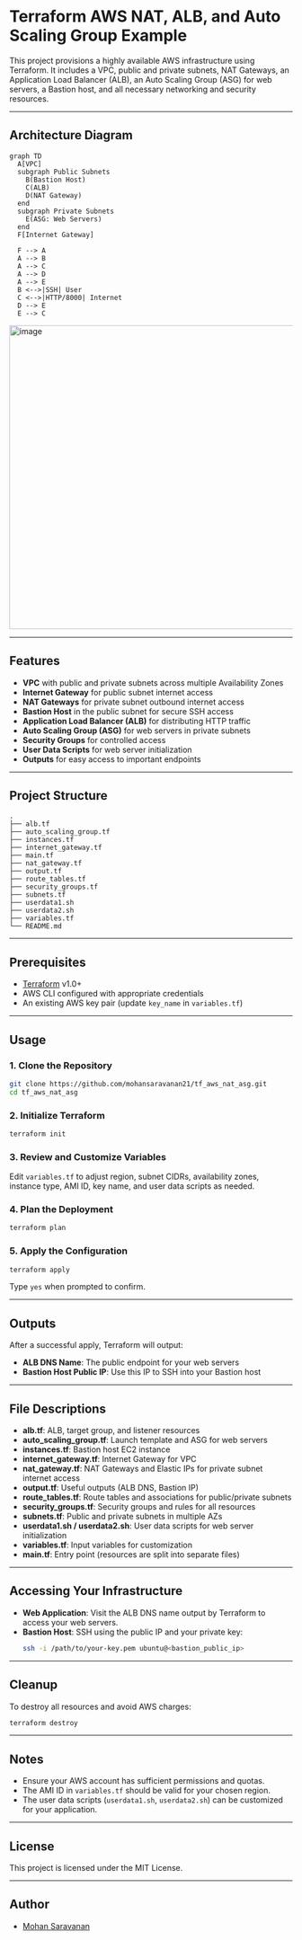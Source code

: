 # Terraform AWS NAT, ALB, and Auto Scaling Group Example

This project provisions a highly available AWS infrastructure using Terraform. It includes a VPC, public and private subnets, NAT Gateways, an Application Load Balancer (ALB), an Auto Scaling Group (ASG) for web servers, a Bastion host, and all necessary networking and security resources.

---

## Architecture Diagram

```mermaid
graph TD
  A[VPC]
  subgraph Public Subnets
    B(Bastion Host)
    C(ALB)
    D(NAT Gateway)
  end
  subgraph Private Subnets
    E(ASG: Web Servers)
  end
  F[Internet Gateway]

  F --> A
  A --> B
  A --> C
  A --> D
  A --> E
  B <-->|SSH| User
  C <-->|HTTP/8000| Internet
  D --> E
  E --> C
```

<img width="685" height="541" alt="image" src="https://github.com/user-attachments/assets/6331f67c-2f92-4b2e-bd9d-7ef4cc9862bd" />

---

## Features

- **VPC** with public and private subnets across multiple Availability Zones
- **Internet Gateway** for public subnet internet access
- **NAT Gateways** for private subnet outbound internet access
- **Bastion Host** in the public subnet for secure SSH access
- **Application Load Balancer (ALB)** for distributing HTTP traffic
- **Auto Scaling Group (ASG)** for web servers in private subnets
- **Security Groups** for controlled access
- **User Data Scripts** for web server initialization
- **Outputs** for easy access to important endpoints

---

## Project Structure

```
.
├── alb.tf
├── auto_scaling_group.tf
├── instances.tf
├── internet_gateway.tf
├── main.tf
├── nat_gateway.tf
├── output.tf
├── route_tables.tf
├── security_groups.tf
├── subnets.tf
├── userdata1.sh
├── userdata2.sh
├── variables.tf
└── README.md
```

---

## Prerequisites

- [Terraform](https://www.terraform.io/downloads.html) v1.0+
- AWS CLI configured with appropriate credentials
- An existing AWS key pair (update `key_name` in `variables.tf`)

---

## Usage

### 1. Clone the Repository

```sh
git clone https://github.com/mohansaravanan21/tf_aws_nat_asg.git
cd tf_aws_nat_asg
```

### 2. Initialize Terraform

```sh
terraform init
```

### 3. Review and Customize Variables

Edit `variables.tf` to adjust region, subnet CIDRs, availability zones, instance type, AMI ID, key name, and user data scripts as needed.

### 4. Plan the Deployment

```sh
terraform plan
```

### 5. Apply the Configuration

```sh
terraform apply
```

Type `yes` when prompted to confirm.

---

## Outputs

After a successful apply, Terraform will output:

- **ALB DNS Name**: The public endpoint for your web servers
- **Bastion Host Public IP**: Use this IP to SSH into your Bastion host

---

## File Descriptions

- **alb.tf**: ALB, target group, and listener resources
- **auto_scaling_group.tf**: Launch template and ASG for web servers
- **instances.tf**: Bastion host EC2 instance
- **internet_gateway.tf**: Internet Gateway for VPC
- **nat_gateway.tf**: NAT Gateways and Elastic IPs for private subnet internet access
- **output.tf**: Useful outputs (ALB DNS, Bastion IP)
- **route_tables.tf**: Route tables and associations for public/private subnets
- **security_groups.tf**: Security groups and rules for all resources
- **subnets.tf**: Public and private subnets in multiple AZs
- **userdata1.sh / userdata2.sh**: User data scripts for web server initialization
- **variables.tf**: Input variables for customization
- **main.tf**: Entry point (resources are split into separate files)

---

## Accessing Your Infrastructure

- **Web Application**: Visit the ALB DNS name output by Terraform to access your web servers.
- **Bastion Host**: SSH using the public IP and your private key:
  ```sh
  ssh -i /path/to/your-key.pem ubuntu@<bastion_public_ip>
  ```

---

## Cleanup

To destroy all resources and avoid AWS charges:

```sh
terraform destroy
```

---

## Notes

- Ensure your AWS account has sufficient permissions and quotas.
- The AMI ID in `variables.tf` should be valid for your chosen region.
- The user data scripts (`userdata1.sh`, `userdata2.sh`) can be customized for your application.

---

## License

This project is licensed under the MIT License.

---

## Author

- [Mohan Saravanan](https://github.com/mohansaravanan21)
